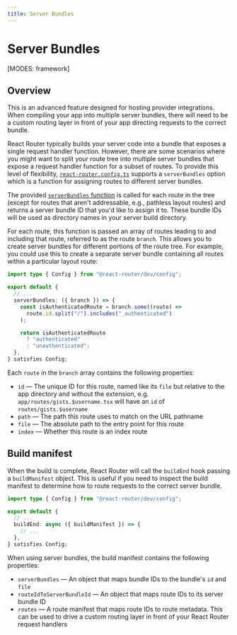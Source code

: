 ```yaml
---
title: Server Bundles
---
```


# Server Bundles

[MODES: framework]

## Overview

<docs-warning>This is an advanced feature designed for hosting provider integrations. When compiling your app into multiple server bundles, there will need to be a custom routing layer in front of your app directing requests to the correct bundle.</docs-warning>

React Router typically builds your server code into a bundle that exposes a single request handler function. However, there are some scenarios where you might want to split your route tree into multiple server bundles that expose a request handler function for a subset of routes. To provide this level of flexibility, [`react-router.config.ts`][react-router-config] supports a `serverBundles` option which is a function for assigning routes to different server bundles.

The provided [`serverBundles` function][server-bundles-function] is called for each route in the tree (except for routes that aren't addressable, e.g., pathless layout routes) and returns a server bundle ID that you'd like to assign it to. These bundle IDs will be used as directory names in your server build directory.

For each route, this function is passed an array of routes leading to and including that route, referred to as the route `branch`. This allows you to create server bundles for different portions of the route tree. For example, you could use this to create a separate server bundle containing all routes within a particular layout route:

```ts filename=react-router.config.ts lines=[5-13]
import type { Config } from "@react-router/dev/config";

export default {
  // ...
  serverBundles: ({ branch }) => {
    const isAuthenticatedRoute = branch.some((route) =>
      route.id.split("/").includes("_authenticated")
    );

    return isAuthenticatedRoute
      ? "authenticated"
      : "unauthenticated";
  },
} satisfies Config;
```

Each `route` in the `branch` array contains the following properties:

- `id` — The unique ID for this route, named like its `file` but relative to the app directory and without the extension, e.g. `app/routes/gists.$username.tsx` will have an `id` of `routes/gists.$username`
- `path` — The path this route uses to match on the URL pathname
- `file` — The absolute path to the entry point for this route
- `index` — Whether this route is an index route

## Build manifest

When the build is complete, React Router will call the `buildEnd` hook passing a `buildManifest` object. This is useful if you need to inspect the build manifest to determine how to route requests to the correct server bundle.

```ts filename=react-router.config.ts lines=[5-7]
import type { Config } from "@react-router/dev/config";

export default {
  // ...
  buildEnd: async ({ buildManifest }) => {
    // ...
  },
} satisfies Config;
```

When using server bundles, the build manifest contains the following properties:

- `serverBundles` — An object that maps bundle IDs to the bundle's `id` and `file`
- `routeIdToServerBundleId` — An object that maps route IDs to its server bundle ID
- `routes` — A route manifest that maps route IDs to route metadata. This can be used to drive a custom routing layer in front of your React Router request handlers

[react-router-config]: https://api.reactrouter.com/v7/types/_react_router_dev.config.Config.html
[server-bundles-function]: https://api.reactrouter.com/v7/types/_react_router_dev.config.ServerBundlesFunction.html
